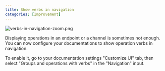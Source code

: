 ```yaml
---
title: Show verbs in navigation
categories: [Improvement]
---
```


![verbs-in-navigation-zoom.png](/images/updates/verbs-in-nav.png)

Displaying operations in an endpoint or a channel is sometimes not enough. 
You can now configure your documentations to show operation verbs in navigation.

To enable it, go to your documentation settings "Customize UI" tab, then select "Groups and operations with verbs" in the "Navigation" input.

